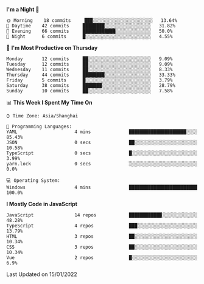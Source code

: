 <!--START_SECTION:waka-->
**I'm a Night 🦉** 

```text
🌞 Morning    18 commits     ███░░░░░░░░░░░░░░░░░░░░░░   13.64% 
🌆 Daytime    42 commits     ████████░░░░░░░░░░░░░░░░░   31.82% 
🌃 Evening    66 commits     ████████████░░░░░░░░░░░░░   50.0% 
🌙 Night      6 commits      █░░░░░░░░░░░░░░░░░░░░░░░░   4.55%

```
📅 **I'm Most Productive on Thursday** 

```text
Monday       12 commits     ██░░░░░░░░░░░░░░░░░░░░░░░   9.09% 
Tuesday      12 commits     ██░░░░░░░░░░░░░░░░░░░░░░░   9.09% 
Wednesday    11 commits     ██░░░░░░░░░░░░░░░░░░░░░░░   8.33% 
Thursday     44 commits     ████████░░░░░░░░░░░░░░░░░   33.33% 
Friday       5 commits      █░░░░░░░░░░░░░░░░░░░░░░░░   3.79% 
Saturday     38 commits     ███████░░░░░░░░░░░░░░░░░░   28.79% 
Sunday       10 commits     ██░░░░░░░░░░░░░░░░░░░░░░░   7.58%

```


📊 **This Week I Spent My Time On** 

```text
⌚︎ Time Zone: Asia/Shanghai

💬 Programming Languages: 
YAML                     4 mins              █████████████████████░░░░   85.43% 
JSON                     0 secs              ██░░░░░░░░░░░░░░░░░░░░░░░   10.58% 
TypeScript               0 secs              █░░░░░░░░░░░░░░░░░░░░░░░░   3.99% 
yarn.lock                0 secs              ░░░░░░░░░░░░░░░░░░░░░░░░░   0.0%

💻 Operating System: 
Windows                  4 mins              █████████████████████████   100.0%

```

**I Mostly Code in JavaScript** 

```text
JavaScript               14 repos            ████████████░░░░░░░░░░░░░   48.28% 
TypeScript               4 repos             ███░░░░░░░░░░░░░░░░░░░░░░   13.79% 
HTML                     3 repos             ██░░░░░░░░░░░░░░░░░░░░░░░   10.34% 
CSS                      3 repos             ██░░░░░░░░░░░░░░░░░░░░░░░   10.34% 
Vue                      2 repos             █░░░░░░░░░░░░░░░░░░░░░░░░   6.9%

```



 Last Updated on 15/01/2022
<!--END_SECTION:waka-->

<!--
**likaiqiang/likaiqiang** is a ✨ _special_ ✨ repository because its `README.md` (this file) appears on your GitHub profile.

Here are some ideas to get you started:

- 🔭 I’m currently working on ...
- 🌱 I’m currently learning ...
- 👯 I’m looking to collaborate on ...
- 🤔 I’m looking for help with ...
- 💬 Ask me about ...
- 📫 How to reach me: ...
- 😄 Pronouns: ...
- ⚡ Fun fact: ...
-->
